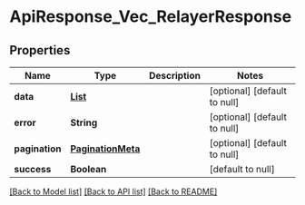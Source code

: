 # ApiResponse_Vec_RelayerResponse
## Properties

| Name | Type | Description | Notes |
|------------ | ------------- | ------------- | -------------|
| **data** | [**List**](ApiResponse_RelayerResponse_data.md) |  | [optional] [default to null] |
| **error** | **String** |  | [optional] [default to null] |
| **pagination** | [**PaginationMeta**](PaginationMeta.md) |  | [optional] [default to null] |
| **success** | **Boolean** |  | [default to null] |

[[Back to Model list]](../README.md#documentation-for-models) [[Back to API list]](../README.md#documentation-for-api-endpoints) [[Back to README]](../README.md)

